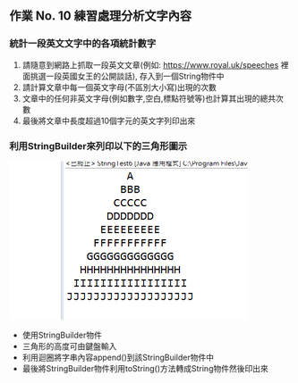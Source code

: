 ## 作業 No. 10 練習處理分析文字內容
 
### 統計一段英文文字中的各項統計數字
   1. 請隨意到網路上抓取一段英文文章(例如: https://www.royal.uk/speeches 裡面挑選一段英國女王的公開談話), 存入到一個String物件中
   2. 請計算文章中每一個英文字母(不區別大小寫)出現的次數
   3. 文章中的任何非英文字母(例如數字,空白,標點符號等)也計算其出現的總共次數
   4. 最後將文章中長度超過10個字元的英文字列印出來
   
### 利用StringBuilder來列印以下的三角形圖示
![文字三角形](triangle.png)
   - 使用StringBuilder物件
   - 三角形的高度可由鍵盤輸入
   - 利用迴圈將字串內容append()到該StringBuilder物件中
   - 最後將StringBuilder物件利用toString()方法轉成String物件然後印出來

